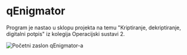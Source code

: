 # qEnigmator

Program je nastao u sklopu projekta na temu "Kriptiranje, dekriptiranje, digitalni potpis" iz kolegija Operacijski sustavi 2.

![Početni zaslon qEnigmator-a]()
